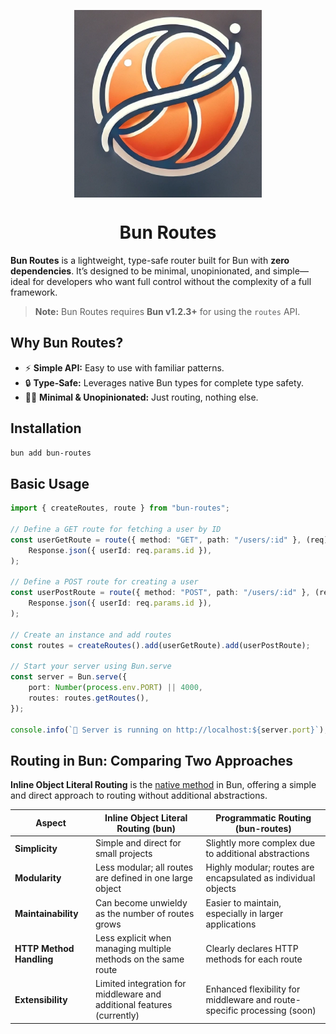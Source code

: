 <p align="center">
    <img src="logo.webp" width="300px" align="center" alt="Bun Routes logo" />
    <h1 align="center">Bun Routes</h1>
</p>

**Bun Routes** is a lightweight, type-safe router built for Bun with **zero dependencies**. It’s designed to be minimal, unopinionated, and simple—ideal for developers who want full control without the complexity of a full framework.

> **Note:** Bun Routes requires **Bun v1.2.3+** for using the `routes` API.

## Why Bun Routes?
- ⚡ **Simple API:** Easy to use with familiar patterns.
- 🔒 **Type-Safe:** Leverages native Bun types for complete type safety.
- 🧘‍♂️ **Minimal & Unopinionated:** Just routing, nothing else.

## Installation
```bash
bun add bun-routes
```

## Basic Usage

```typescript
import { createRoutes, route } from "bun-routes";

// Define a GET route for fetching a user by ID
const userGetRoute = route({ method: "GET", path: "/users/:id" }, (req) =>
	Response.json({ userId: req.params.id }),
);

// Define a POST route for creating a user
const userPostRoute = route({ method: "POST", path: "/users/:id" }, (req) =>
	Response.json({ userId: req.params.id }),
);

// Create an instance and add routes
const routes = createRoutes().add(userGetRoute).add(userPostRoute);

// Start your server using Bun.serve
const server = Bun.serve({
	port: Number(process.env.PORT) || 4000,
	routes: routes.getRoutes(),
});

console.info(`🚀 Server is running on http://localhost:${server.port}`);
```

## Routing in Bun: Comparing Two Approaches
**Inline Object Literal Routing** is the [native method](https://bun.sh/docs/api/http#bun-serve) in Bun, offering a simple and direct approach to routing without additional abstractions.

| Aspect                   | Inline Object Literal Routing (bun)                                       | Programmatic Routing (bun-routes)                                    |
|--------------------------|--------------------------------------------------------------------|-----------------------------------------------------------------------------------------------|
| **Simplicity**           | Simple and direct for small projects                               | Slightly more complex due to additional abstractions                                          |
| **Modularity**           | Less modular; all routes are defined in one large object             | Highly modular; routes are encapsulated as individual objects                                 |
| **Maintainability**      | Can become unwieldy as the number of routes grows                    | Easier to maintain, especially in larger applications                                          |
| **HTTP Method Handling** | Less explicit when managing multiple methods on the same route       | Clearly declares HTTP methods for each route                                                  |
| **Extensibility**        | Limited integration for middleware and additional features (currently)           | Enhanced flexibility for middleware and route-specific processing (soon)                              |

